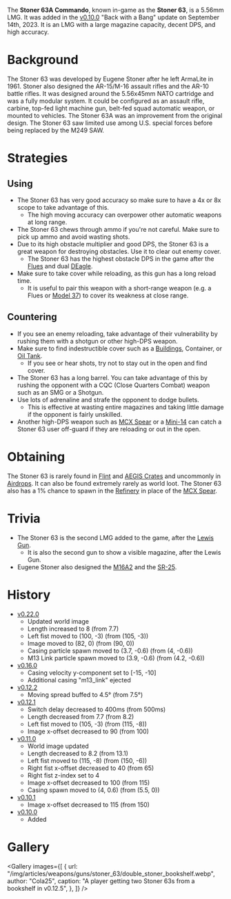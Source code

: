 The **Stoner 63A Commando**, known in-game as the **Stoner 63**, is a 5.56mm LMG. It was added in the [v0.10.0](https://github.com/HasangerGames/suroi/releases/tag/v0.10.0) "Back with a Bang" update on September 14th, 2023. It is an LMG with a large magazine capacity, decent DPS, and high accuracy.

# Background

The Stoner 63 was developed by Eugene Stoner after he left ArmaLite in 1961. Stoner also designed the AR-15/M-16 assault rifles and the AR-10 battle rifles. It was designed around the 5.56x45mm NATO cartridge and was a fully modular system. It could be configured as an assault rifle, carbine, top-fed light machine gun, belt-fed squad automatic weapon, or mounted to vehicles. The Stoner 63A was an improvement from the original design. The Stoner 63 saw limited use among U.S. special forces before being replaced by the M249 SAW. 

# Strategies

## Using

- The Stoner 63 has very good accuracy so make sure to have a 4x or 8x scope to take advantage of this.
  - The high moving accuracy can overpower other automatic weapons at long range.
- The Stoner 63 chews through ammo if you're not careful. Make sure to pick up ammo and avoid wasting shots.
- Due to its high obstacle multiplier and good DPS, the Stoner 63 is a great weapon for destroying obstacles. Use it to clear out enemy cover.
  - The Stoner 63 has the highest obstacle DPS in the game after the [Flues](/weapons/guns/flues) and dual [DEagle](/weapons/guns/deagle).
- Make sure to take cover while reloading, as this gun has a long reload time.
  - It is useful to pair this weapon with a short-range weapon (e.g. a Flues or [Model 37](/weapons/guns/model_37)) to cover its weakness at close range.

## Countering

- If you see an enemy reloading, take advantage of their vulnerability by rushing them with a shotgun or other high-DPS weapon.
- Make sure to find indestructible cover such as a [Buildings](/buildings), Container, or [Oil Tank](/obstacles/oil_tank).
  - If you see or hear shots, try not to stay out in the open and find cover.
- The Stoner 63 has a long barrel. You can take advantage of this by rushing the opponent with a CQC (Close Quarters Combat) weapon such as an SMG or a Shotgun.
- Use lots of adrenaline and strafe the opponent to dodge bullets.
  - This is effective at wasting entire magazines and taking little damage if the opponent is fairly unskilled.
- Another high-DPS weapon such as [MCX Spear](/weapons/guns/mcx_spear) or a [Mini-14](/weapons/guns/mini14) can catch a Stoner 63 user off-guard if they are reloading or out in the open.

# Obtaining

The Stoner 63 is rarely found in [Flint](/obstacles/flint_crate) and [AEGIS Crates](/obstacles/aegis_crate) and uncommonly in [Airdrops](/obstacles/airdrop_crate). It can also be found extremely rarely as world loot. The Stoner 63 also has a 1% chance to spawn in the [Refinery](/buildings/refinery) in place of the [MCX Spear](/weapons/guns/mcx_spear).

# Trivia

- The Stoner 63 is the second LMG added to the game, after the [Lewis Gun](/weapons/guns/lewis_gun).
  - It is also the second gun to show a visible magazine, after the Lewis Gun.
- Eugene Stoner also designed the [M16A2](/weapons/guns/m16a2) and the [SR-25](/weapons/guns/sr25).

# History
- [v0.22.0](https://github.com/HasangerGames/suroi/releases/tag/v0.22.0)
  - Updated world image
  - Length increased to 8 (from 7.7)
  - Left fist moved to (100, -3) (from (105, -3))
  - Image moved to (82, 0) (from (90, 0))
  - Casing particle spawn moved to (3.7, -0.6) (from (4, -0.6))
  - M13 Link particle spawn moved to (3.9, -0.6) (from (4.2, -0.6))
- [v0.16.0](https://github.com/HasangerGames/suroi/releases/tag/v0.16.0)
  - Casing velocity y-component set to [-15, -10]
  - Additional casing "m13_link" ejected
- [v0.12.2](https://github.com/HasangerGames/suroi/releases/tag/v0.12.2)
  - Moving spread buffed to 4.5° (from 7.5°)
- [v0.12.1](https://github.com/HasangerGames/suroi/releases/tag/v0.12.1)
  - Switch delay decreased to 400ms (from 500ms)
  - Length decreased from 7.7 (from 8.2)
  - Left fist moved to (105, -3) (from (115, -8))
  - Image x-offset decreased to 90 (from 100)
- [v0.11.0](https://github.com/HasangerGames/suroi/releases/tag/v0.11.0)
  - World image updated
  - Length decreased to 8.2 (from 13.1)
  - Left fist moved to (115, -8) (from (150, -6))
  - Right fist x-offset decreased to 40 (from 65)
  - Right fist z-index set to 4
  - Image x-offset decreased to 100 (from 115)
  - Casing spawn moved to (4, 0.6) (from (5.5, 0))
- [v0.10.1](https://github.com/HasangerGames/suroi/releases/tag/v0.10.1)
  - Image x-offset decreased to 115 (from 150)
- [v0.10.0](https://github.com/HasangerGames/suroi/releases/tag/v0.10.0)
  - Added

# Gallery

<Gallery
  images={[
    {
      url: "/img/articles/weapons/guns/stoner_63/double_stoner_bookshelf.webp",
      author: "Cola25",
      caption: "A player getting two Stoner 63s from a bookshelf in v0.12.5",
    },
  ]}
/>
